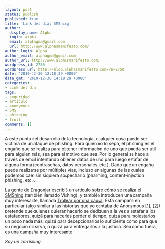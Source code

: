```yaml
---
layout: post
status: publish
published: true
title: 'Link del día: SMShing'
author:
  display_name: Alpha
  login: Alpha
  email: alphagma@gmail.com
  url: http://www.alphasmanifesto.com/
author_login: Alpha
author_email: alphagma@gmail.com
author_url: http://www.alphasmanifesto.com/
wordpress_id: 2750
wordpress_url: http://blog.alphasmanifesto.com/?p=2750
date: '2010-12-30 12:18:29 +0000'
date_gmt: '2010-12-30 14:18:29 +0000'
categories:
- Link del día
tags:
- seguridad
- artículo
- anonymous
- SMS
- phishing
- troll
comments: []
---
```


A este punto del desarrollo de la tecnología, cualquier cosa puede ser víctima de un ataque de phishing. Para quién no lo sepa, el phishing es el engaño que se realiza para obtener información de uno que pueda ser útil para alguien más, sea para el motivo que sea. Por lo general se hace a través de email intentando obtener datos de uno para luego estafar de alguna forma (contraseñas, datos personales, etc.). Dado que un engaño puede realizarse por múltiples vías, incluso en algunas de las cuales podemos caer sin siquiera sospecharlo (pharming, content-injection phishing, etc.).

La gente de Dragonjar escribió un artículo sobre <a href="http://www.dragonjar.org/como-se-realiza-el-smishing.xhtml">cómo se realiza el SMShing</a> (también llamado Vishing), y también introducen una campaña muy interesante, llamada <a href="http://www.eltiempo.com/blogs/simplemente_seguridad/2010/10/trollear-por-una-causa-objetiv.php">Trollear por una causa</a>. Esta campaña en particular (algo similar a las historias que yo contaba de Anonymous <a href="https://blog.alphasmanifesto.com/2010/12/17/link-of-the-day-anonops/">[1]</a>, <a href="https://blog.alphasmanifesto.com/2008/01/25/link-del-dia-i-can-has-rezearch-papar/">[2]</a>) pretende que quienes quieran hacerlo se dediquen a la vez a estafar a los estafadores, quizá para hacerles perder el tiempo, quizá para molestarlos un poco nada más, quizá para decepcionarlos lo suficiente como para que su negocio no sirva, o quizá para entregarlos a la justicia. Sea como fuera, es una campaña muy interesante.

_Soy un zorrishing._
